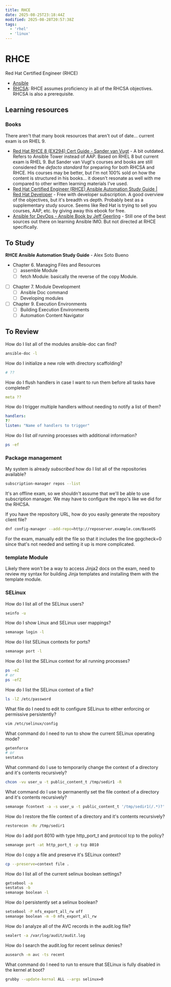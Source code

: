 ```yaml
---
title: RHCE
date: 2025-08-25T23:18:44Z
modified: 2025-08-28T20:57:38Z
tags:
  - 'rhel'
  - 'linux'
---
```


# RHCE

Red Hat Certified Engineer (RHCE)

* [Ansible](20220311200359-ansible.md)
* [RHCSA](20231109085400-rhcsa.md): RHCE assumes proficiency in all of the RHCSA objectives. RHCSA is also a prerequisite.

## Learning resources

### Books

There aren't that many book resources that aren't out of date... current exam is on RHEL 9.

* [Red Hat RHCE 8 (EX294) Cert Guide - Sander van Vugt](https://www.sandervanvugt.com/red-hat-rhce-8-ex294-cert-guide/) - A bit outdated. Refers to Ansible Tower instead of AAP. Based on RHEL 8 but current exam is RHEL 9. But Sander van Vugt's courses and books are still considered the _defacto standard_ for preparing for both RHCSA and RHCE. His courses may be better, but I'm not 100% sold on how the content is structured in his books... it doesn't resonate as well with me compared to other written learning materials I've used.
* [Red Hat Certified Engineer (RHCE) Ansible Automation Study Guide \| Red Hat Developer](https://developers.redhat.com/e-books/ansible-study-guide) - Free with developer subscription. A good overview of the objectives, but it's breadth vs depth. Probably best as a supplementary study source. Seems like Red Hat is trying to sell you courses, AAP, etc. by giving away this ebook for free.
* [Ansible for DevOps - Ansible Book by Jeff Geerling](https://www.ansiblefordevops.com/) - Still one of the best sources out there on learning Ansible IMO. But not directed at RHCE specifically.

## To Study

**RHCE Ansible Automation Study Guide** - Alex Soto Bueno

- Chapter 6. Managing Files and Resources
    - [ ] assemble Module
    - [ ] fetch Module: basically the reverse of the copy Module.
- [ ] Chapter 7. Module Development
    - [ ] Ansible Doc command
    - [ ] Developing modules
- [ ] Chapter 9. Execution Environments
    - [ ] Building Execution Environments
    - [ ] Automation Content Navigator

## To Review

How do I list all of the modules ansible-doc can find?

```bash
ansible-doc -l
```

How do I initialize a new role with directory scaffolding?

```bash
# ??
```

How do I flush handlers in case I want to run them before all tasks have completed?

```yaml
meta ??
```

How do I trigger multiple handlers without needing to notify a list of them?

```yaml
handlers:
??
listen: "Name of handlers to trigger"
```

How do I list _all_ running processes with additional information?

```bash
ps -ef
```

### Package management

My system is already _subscribed_ how do I list all of the repositories available?

```bash
subscription-manager repos --list
```

It's an offline exam, so we shouldn't assume that we'll be able to use subscription manager. We may have to configure the repo's like we did for the RHCSA.

If you have the repository URL, how do you easily generate the repository client file?

```bash
dnf config-manager --add-repo=http://reposerver.example.com/BaseOS
```

For the exam, manually edit the file so that it includes the line gpgcheck=0 since that's not needed and setting it up is more complicated.

### template Module

Likely there won't be a way to access Jinja2 docs on the exam, need to review my syntax for building Jinja templates and installing them with the template module.

### SELinux

How do I list all of the SELinux users?

```bash
seinfo -u
```

How do I show Linux and SELinux user mappings?

```bash
semanage login -l
```

How do I list SELinux contexts for ports?

```bash
semanage port -l
```

How do I list the SELinux context for all running processes?

```bash
ps -eZ
# or
ps -efZ
```

How do I list the SELinux context of a file?

```bash
ls -lZ /etc/password
```

What file do I need to edit to configure SELinux to either enforcing or permissive persistently?

```bash
vim /etc/selinux/config
```

What command do I need to run to show the current SELinux operating mode?

```bash
getenforce
# or
sestatus
```

What command do I use to temporarily change the context of a directory and it's contents recursively?

```bash
chcon -vu user_u -t public_content_t /tmp/sedir1 -R
```

What command do I use to permanently set the file context of a directory and it's contents recursively?

```bash
semanage fcontext -a -s user_u -t public_content_t '/tmp/sedir1(/.*)?'
```

How do I restore the file context of a directory and it's contents recursively?

```bash
restorecon -Rv /tmp/sedir1
```

How do I add port 8010 with type http_port_t and protocol tcp to the policy?

```bash
semanage port -at http_port_t -p tcp 8010
```

How do I copy a file and preserve it's SELinux context?

```bash
cp --preserve=context file .
```

How do I list all of the current selinux boolean settings?

```bash
getsebool -a
sestatus -b
semanage boolean -l
```

How do I persistently set a selinux boolean?

```bash
setsebool -P nfs_export_all_rw off
semanage boolean -m -0 nfs_export_all_rw
```

How do I analyze all of the AVC records in the audit.log file?

```bash
sealert -a /var/log/audit/audit.log
```

How do I search the audit.log for recent selinux denies?

```bash
ausearch -m avc -ts recent
```

What command do I need to run to ensure that SELinux is fully disabled in the kernel at boot?

```bash
grubby --update-kernal ALL --args selinux=0
```
